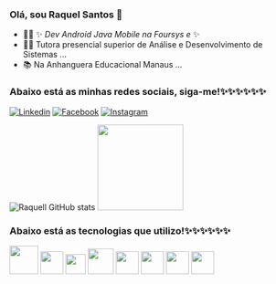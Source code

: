 ### Olá, sou Raquel Santos 👋
- 👩‍💻 ✨ _Dev Android Java Mobile na Foursys e_ ✨
- 👩‍🏫 Tutora presencial superior de Análise e Desenvolvimento de Sistemas ...
- 📚 Na Anhanguera Educacional Manaus ...
### Abaixo está as minhas redes sociais, siga-me!✨✨✨✨✨✨

[![Linkedin](https://img.shields.io/badge/LinkedIn-0077B5?style=for-the-badge&logo=linkedin&logoColor=white)](https://www.linkedin.com/in/raquellsanntos/)
[![Facebook](https://img.shields.io/badge/Facebook-1877F2?style=for-the-badge&logo=facebook&logoColor=white)](https://www.facebook.com/raquel.araujo.s/)
[![Instagram](https://img.shields.io/badge/Instagram-E4405F?style=for-the-badge&logo=instagram&logoColor=white)](https://www.instagram.com/raquel.dev.android.mobile.java/?r=nametag/)

![Raquell GitHub stats](https://github-readme-stats.vercel.app/api?username=raquellsanntos&show_icons=true&theme=radical)
<img height="150em" src="https://github-readme-stats.vercel.app/api/top-langs/?username=raquellsanntos&layout=compact&langs_count=16&theme=dark"/>

### Abaixo está as tecnologias que utilizo!✨✨✨✨✨✨
<div>
   <img height="50em" src="https://cdn.jsdelivr.net/gh/devicons/devicon/icons/java/java-original-wordmark.svg" />     
    <img height="40em" src="https://cdn.jsdelivr.net/gh/devicons/devicon/icons/androidstudio/androidstudio-original.svg" />
      <img height="35em" src="https://cdn.jsdelivr.net/gh/devicons/devicon/icons/kotlin/kotlin-original.svg" />
       <img height="45em" src="https://cdn.jsdelivr.net/gh/devicons/devicon/icons/android/android-plain-wordmark.svg" />
        <img height="40em" src="https://cdn.jsdelivr.net/gh/devicons/devicon/icons/unity/unity-original.svg" />
         <img height="40em" src="https://cdn.jsdelivr.net/gh/devicons/devicon/icons/csharp/csharp-original.svg" />
            <img height="40em" src="https://cdn.jsdelivr.net/gh/devicons/devicon/icons/git/git-plain.svg" />
            <img height="40em" src="https://cdn.jsdelivr.net/gh/devicons/devicon/icons/github/github-original-wordmark.svg" />
</div>
